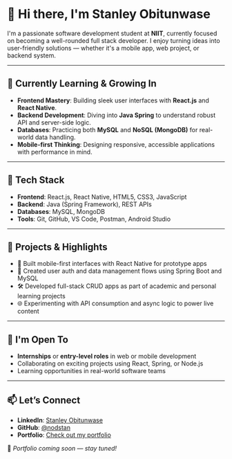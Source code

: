 # 👋 Hi there, I'm Stanley Obitunwase

I'm a passionate software development student at **NIIT**, currently focused on becoming a well-rounded full stack developer. I enjoy turning ideas into user-friendly solutions — whether it's a mobile app, web project, or backend system.

---

## 🌱 Currently Learning & Growing In
- **Frontend Mastery**: Building sleek user interfaces with **React.js** and **React Native**.
- **Backend Development**: Diving into **Java Spring** to understand robust API and server-side logic.
- **Databases**: Practicing both **MySQL** and **NoSQL (MongoDB)** for real-world data handling.
- **Mobile-first Thinking**: Designing responsive, accessible applications with performance in mind.

---

## 🧰 Tech Stack
- **Frontend**: React.js, React Native, HTML5, CSS3, JavaScript
- **Backend**: Java (Spring Framework), REST APIs
- **Databases**: MySQL, MongoDB
- **Tools**: Git, GitHub, VS Code, Postman, Android Studio

---

## 🚀 Projects & Highlights
- 📱 Built mobile-first interfaces with React Native for prototype apps
- 🔐 Created user auth and data management flows using Spring Boot and MySQL
- 🛠️ Developed full-stack CRUD apps as part of academic and personal learning projects
- 🌐 Experimenting with API consumption and async logic to power live content

---

## 🤝 I'm Open To
- **Internships** or **entry-level roles** in web or mobile development
- Collaborating on exciting projects using React, Spring, or Node.js
- Learning opportunities in real-world software teams

---

## 📫 Let’s Connect
- **LinkedIn**: [Stanley Obitunwase](https://www.linkedin.com/in/stanley-obitunwase-913866361/)
- **GitHub**: [@nodstan](https://github.com/nodstan)
- **Portfolio**: [Check out my portfolio](https://nodstan.github.io/meyawo-1.0.0/)

📌 *Portfolio coming soon — stay tuned!*
